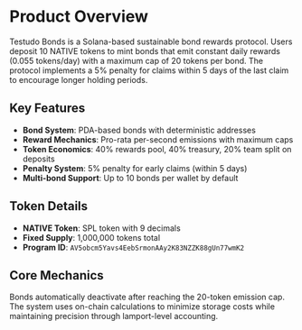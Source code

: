 # Product Overview

Testudo Bonds is a Solana-based sustainable bond rewards protocol. Users deposit 10 NATIVE tokens to mint bonds that emit constant daily rewards (0.055 tokens/day) with a maximum cap of 20 tokens per bond. The protocol implements a 5% penalty for claims within 5 days of the last claim to encourage longer holding periods.

## Key Features

- **Bond System**: PDA-based bonds with deterministic addresses
- **Reward Mechanics**: Pro-rata per-second emissions with maximum caps
- **Token Economics**: 40% rewards pool, 40% treasury, 20% team split on deposits
- **Penalty System**: 5% penalty for early claims (within 5 days)
- **Multi-bond Support**: Up to 10 bonds per wallet by default

## Token Details

- **NATIVE Token**: SPL token with 9 decimals
- **Fixed Supply**: 1,000,000 tokens total
- **Program ID**: `AV5obcm5Yavs4EebSrmonAAy2K83NZZK88gUn77wmK2`

## Core Mechanics

Bonds automatically deactivate after reaching the 20-token emission cap. The system uses on-chain calculations to minimize storage costs while maintaining precision through lamport-level accounting.